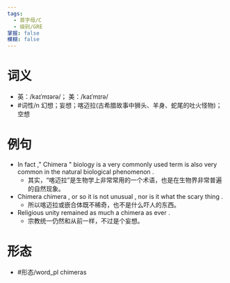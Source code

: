 ```yaml
---
tags:
  - 首字母/C
  - 级别/GRE
掌握: false
模糊: false
---
```

# 词义
- 英：/kaɪˈmɪərə/； 美：/kaɪˈmɪrə/
- #词性/n  幻想；妄想；喀迈拉(古希腊故事中狮头、羊身、蛇尾的吐火怪物)；空想
# 例句
- In fact ," Chimera " biology is a very commonly used term is also very common in the natural biological phenomenon .
	- 其实，“喀迈拉”是生物学上非常常用的一个术语，也是在生物界非常普遍的自然现象。
- Chimera chimera , or so it is not unusual , nor is it what the scary thing .
	- 所以喀迈拉或嵌合体既不稀奇，也不是什么吓人的东西。
- Religious unity remained as much a chimera as ever .
	- 宗教统一仍然和从前一样，不过是个妄想。
# 形态
- #形态/word_pl chimeras
